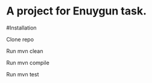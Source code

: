 # A project for Enuygun task.

#Installation

Clone repo

Run mvn clean

Run mvn compile

Run mvn test
